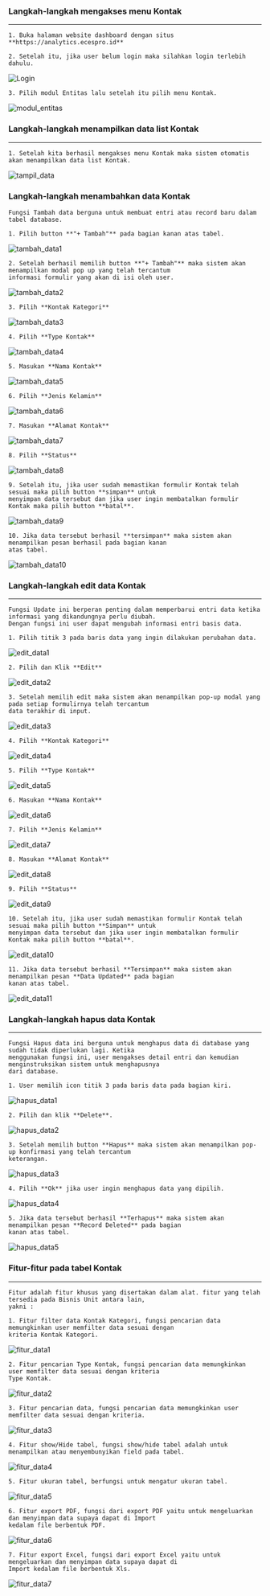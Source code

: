 ### __Langkah-langkah mengakses menu Kontak__
---
```
1. Buka halaman website dashboard dengan situs **https://analytics.ecespro.id**
```

```
2. Setelah itu, jika user belum login maka silahkan login terlebih dahulu.
```
![Login](../../static/img/Kontak/1.png)

```
3. Pilih modul Entitas lalu setelah itu pilih menu Kontak.
```
![modul_entitas](../../static/img/Kontak/2.png)


### __Langkah-langkah menampilkan data list Kontak__
---

```
1. Setelah kita berhasil mengakses menu Kontak maka sistem otomatis akan menampilkan data list Kontak.
```
![tampil_data](../../static/img/Kontak/3.png)


### __Langkah-langkah menambahkan data Kontak__
```
Fungsi Tambah data berguna untuk membuat entri atau record baru dalam tabel database. 
```
```
1. Pilih button **"+ Tambah"** pada bagian kanan atas tabel.
```
![tambah_data1](../../static/img/Kontak/4.png)
```
2. Setelah berhasil memilih button **"+ Tambah"** maka sistem akan menampilkan modal pop up yang telah tercantum 
informasi formulir yang akan di isi oleh user.
```
![tambah_data2](../../static/img/Kontak/5.png)
```
3. Pilih **Kontak Kategori**
```
![tambah_data3](../../static/img/Kontak/6.png)
```
4. Pilih **Type Kontak**
```
![tambah_data4](../../static/img/Kontak/7.png)
```
5. Masukan **Nama Kontak**
```
![tambah_data5](../../static/img/Kontak/8.png)
```
6. Pilih **Jenis Kelamin**
```
![tambah_data6](../../static/img/Kontak/9.png)
```
7. Masukan **Alamat Kontak**
```
![tambah_data7](../../static/img/Kontak/10.png)
```
8. Pilih **Status**
```
![tambah_data8](../../static/img/Kontak/11.png)
```
9. Setelah itu, jika user sudah memastikan formulir Kontak telah sesuai maka pilih button **simpan** untuk 
menyimpan data tersebut dan jika user ingin membatalkan formulir Kontak maka pilih button **batal**.
```
![tambah_data9](../../static/img/Kontak/12.png)
```
10. Jika data tersebut berhasil **tersimpan** maka sistem akan menampilkan pesan berhasil pada bagian kanan 
atas tabel.
```
![tambah_data10](../../static/img/Kontak/13.png)

### __Langkah-langkah edit data Kontak__
---
```
Fungsi Update ini berperan penting dalam memperbarui entri data ketika informasi yang dikandungnya perlu diubah. 
Dengan fungsi ini user dapat mengubah informasi entri basis data. 
```
```
1. Pilih titik 3 pada baris data yang ingin dilakukan perubahan data.
```
![edit_data1](../../static/img/Kontak/14.png)
```
2. Pilih dan Klik **Edit**
```
![edit_data2](../../static/img/Kontak/15.png)
```
3. Setelah memilih edit maka sistem akan menampilkan pop-up modal yang pada setiap formulirnya telah tercantum 
data terakhir di input.
```
![edit_data3](../../static/img/Kontak/16.png)
```
4. Pilih **Kontak Kategori**
```
![edit_data4](../../static/img/Kontak/17.png)
```
5. Pilih **Type Kontak**
```
![edit_data5](../../static/img/Kontak/18.png)
```
6. Masukan **Nama Kontak**
```
![edit_data6](../../static/img/Kontak/19.png)
```
7. Pilih **Jenis Kelamin**
```
![edit_data7](../../static/img/Kontak/20.png)
```
8. Masukan **Alamat Kontak**
```
![edit_data8](../../static/img/Kontak/21.png)
```
9. Pilih **Status**
```
![edit_data9](../../static/img/Kontak/22.png)
```
10. Setelah itu, jika user sudah memastikan formulir Kontak telah sesuai maka pilih button **Simpan** untuk 
menyimpan data tersebut dan jika user ingin membatalkan formulir Kontak maka pilih button **batal**.
```
![edit_data10](../../static/img/Kontak/23.png)
```
11. Jika data tersebut berhasil **Tersimpan** maka sistem akan menampilkan pesan **Data Updated** pada bagian 
kanan atas tabel.
```
![edit_data11](../../static/img/Kontak/24.png)


### __Langkah-langkah hapus data Kontak__
---
```
Fungsi Hapus data ini berguna untuk menghapus data di database yang sudah tidak diperlukan lagi. Ketika 
menggunakan fungsi ini, user mengakses detail entri dan kemudian menginstruksikan sistem untuk menghapusnya 
dari database.
```
```
1. User memilih icon titik 3 pada baris data pada bagian kiri.
```
![hapus_data1](../../static/img/Kontak/14.png)
```
2. Pilih dan klik **Delete**.
```
![hapus_data2](../../static/img/Kontak/15.png)
```
3. Setelah memilih button **Hapus** maka sistem akan menampilkan pop-up konfirmasi yang telah tercantum 
keterangan.
```
![hapus_data3](../../static/img/Kontak/25.png)
```
4. Pilih **Ok** jika user ingin menghapus data yang dipilih.
```
![hapus_data4](../../static/img/Kontak/26.png)
```
5. Jika data tersebut berhasil **Terhapus** maka sistem akan menampilkan pesan **Record Deleted** pada bagian 
kanan atas tabel.
```
![hapus_data5](../../static/img/Kontak/27.png)


### __Fitur-fitur pada tabel Kontak__
---
```
Fitur adalah fitur khusus yang disertakan dalam alat. fitur yang telah tersedia pada Bisnis Unit antara lain, 
yakni :
```
```
1. Fitur filter data Kontak Kategori, fungsi pencarian data memungkinkan user memfilter data sesuai dengan 
kriteria Kontak Kategori.
```
![fitur_data1](../../static/img/Kontak/28.png)
```
2. Fitur pencarian Type Kontak, fungsi pencarian data memungkinkan user memfilter data sesuai dengan kriteria 
Type Kontak.
```
![fitur_data2](../../static/img/Kontak/29.png)
```
3. Fitur pencarian data, fungsi pencarian data memungkinkan user memfilter data sesuai dengan kriteria.
```
![fitur_data3](../../static/img/Kontak/30.png)
```
4. Fitur show/Hide tabel, fungsi show/hide tabel adalah untuk menampilkan atau menyembunyikan field pada tabel.
```
![fitur_data4](../../static/img/Kontak/31.png)
```
5. Fitur ukuran tabel, berfungsi untuk mengatur ukuran tabel.
```
![fitur_data5](../../static/img/Kontak/32.png)
```
6. Fitur export PDF, fungsi dari export PDF yaitu untuk mengeluarkan dan menyimpan data supaya dapat di Import 
kedalam file berbentuk PDF.
```
![fitur_data6](../../static/img/Kontak/33.png)
```
7. Fitur export Excel, fungsi dari export Excel yaitu untuk mengeluarkan dan menyimpan data supaya dapat di 
Import kedalam file berbentuk Xls.
```
![fitur_data7](../../static/img/Kontak/34.png)





